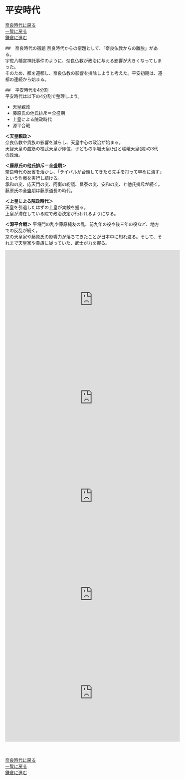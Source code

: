 # 平安時代
[奈良時代に戻る]()<br>
[一覧に戻る](https://fujistudy.github.io/exam_preparation/)<br>
[鎌倉に進む]()<br>

##　奈良時代の宿題
奈良時代からの宿題として、「奈良仏教からの離脱」がある。<br>
宇佐八幡宮神託事件のように、奈良仏教が政治に与える影響が大きくなってしまった。<br>
そのため、都を遷都し、奈良仏教の影響を排除しようと考えた。平安初期は、遷都の連続から始まる。<br>

##　平安時代を4分割<br>
平安時代は以下の4分割で整理しよう。<br>
* 天皇親政<br>
* 藤原氏の他氏排斥＝全盛期<br>
* 上皇による院政時代<br>
* 源平合戦<br>

**＜天皇親政＞**<br>
奈良仏教や貴族の影響を減らし、天皇中心の政治が始まる。<br>
天智天皇の血筋の桓武天皇が即位、子どもの平城天皇(兄)と嵯峨天皇(弟)の3代の政治。<br>

**＜藤原氏の他氏排斥＝全盛期＞**<br>
奈良時代の反省を活かし、「ライバルが台頭してきたら先手を打って早めに潰す」という作戦を実行し続ける。<br>
承和の変、応天門の変、阿衡の紛議、昌泰の変、安和の変、と他氏排斥が続く。<br>
藤原氏の全盛期は藤原道長の時代。<br>

**＜上皇による院政時代＞**<br>
天皇を引退したはずの上皇が実験を握る。<br>
上皇が滞在している院で政治決定が行われるようになる。<br>

**＜源平合戦＞**
平将門の乱や藤原純友の乱、前九年の役や後三年の役など、地方での反乱が続く。<br>
京の天皇家や藤原氏の影響力が落ちてきたことが日本中に知れ渡る。そして、それまで天皇家や貴族に従っていた、武士が力を握る。<br>



<div align="center"><iframe width="560" height="315" src="https://www.youtube.com/embed/8DMRlNxNCsM?si=TuOYu4Hn_FVs2uFy" title="YouTube video player" frameborder="0" allow="accelerometer; autoplay; clipboard-write; encrypted-media; gyroscope; picture-in-picture; web-share" allowfullscreen></iframe></div>

<div align="center"><iframe width="560" height="315" src="https://www.youtube.com/embed/AgMRDmvd1JE?si=ro84-I_LB9mE5OJa" title="YouTube video player" frameborder="0" allow="accelerometer; autoplay; clipboard-write; encrypted-media; gyroscope; picture-in-picture; web-share" allowfullscreen></iframe></div>

<div align="center"><iframe width="560" height="315" src="https://www.youtube.com/embed/A_uE2y2hSxw?si=F04hJEp6TSdUCknl" title="YouTube video player" frameborder="0" allow="accelerometer; autoplay; clipboard-write; encrypted-media; gyroscope; picture-in-picture; web-share" allowfullscreen></iframe></div>


<div align="center"><iframe width="560" height="315" src="https://www.youtube.com/embed/XuqbFNdJGgo?si=FIF4RseyPiV-lMfr" title="YouTube video player" frameborder="0" allow="accelerometer; autoplay; clipboard-write; encrypted-media; gyroscope; picture-in-picture; web-share" allowfullscreen></iframe></div>


<div align="center"><iframe width="560" height="315" src="https://www.youtube.com/embed/Q9Abj9_M-hM?si=i7QPFni1U4nSIib0" title="YouTube video player" frameborder="0" allow="accelerometer; autoplay; clipboard-write; encrypted-media; gyroscope; picture-in-picture; web-share" allowfullscreen></iframe></div>
<div align="center"></div>
<div align="center"></div>
<div align="center"></div>


<br>
<br>

[奈良時代に戻る]()<br>
[一覧に戻る](https://fujistudy.github.io/exam_preparation/)<br>
[鎌倉に進む]()<br>